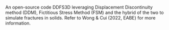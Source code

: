 An open-source code DDFS3D leveraging Displacement Discontinuity method (DDM), Fictitious Stress Method (FSM) and the hybrid of the two to simulate fractures in solids. Refer to Wong & Cui (2022, EABE) for more information.